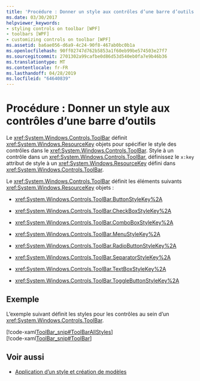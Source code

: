 ```yaml
---
title: 'Procédure : Donner un style aux contrôles d’une barre d’outils'
ms.date: 03/30/2017
helpviewer_keywords:
- styling controls on toolbar [WPF]
- toolbars [WPF]
- customizing controls on toolbar [WPF]
ms.assetid: ba6ae056-d6a9-4c24-90f8-467ab0bc0b1a
ms.openlocfilehash: 90ff02747d762b5853a1f60eb99be574503e27f7
ms.sourcegitcommit: 2701302a99cafbe0d86d53d540eb0fa7e9b46b36
ms.translationtype: MT
ms.contentlocale: fr-FR
ms.lasthandoff: 04/28/2019
ms.locfileid: "64640839"
---
```

# <a name="how-to-style-controls-on-a-toolbar"></a>Procédure : Donner un style aux contrôles d’une barre d’outils
Le <xref:System.Windows.Controls.ToolBar> définit <xref:System.Windows.ResourceKey> objets pour spécifier le style des contrôles dans le <xref:System.Windows.Controls.ToolBar>.  Style à un contrôle dans un <xref:System.Windows.Controls.ToolBar>, définissez le `x:key` attribut de style à un <xref:System.Windows.ResourceKey> défini dans <xref:System.Windows.Controls.ToolBar>.  
  
 Le <xref:System.Windows.Controls.ToolBar> définit les éléments suivants <xref:System.Windows.ResourceKey> objets :  
  
- <xref:System.Windows.Controls.ToolBar.ButtonStyleKey%2A>  
  
- <xref:System.Windows.Controls.ToolBar.CheckBoxStyleKey%2A>  
  
- <xref:System.Windows.Controls.ToolBar.ComboBoxStyleKey%2A>  
  
- <xref:System.Windows.Controls.ToolBar.MenuStyleKey%2A>  
  
- <xref:System.Windows.Controls.ToolBar.RadioButtonStyleKey%2A>  
  
- <xref:System.Windows.Controls.ToolBar.SeparatorStyleKey%2A>  
  
- <xref:System.Windows.Controls.ToolBar.TextBoxStyleKey%2A>  
  
- <xref:System.Windows.Controls.ToolBar.ToggleButtonStyleKey%2A>  
  
## <a name="example"></a>Exemple  
 L’exemple suivant définit les styles pour les contrôles au sein d’un <xref:System.Windows.Controls.ToolBar>.  
  
 [!code-xaml[ToolBar_snip#ToolBarAllStyles](~/samples/snippets/csharp/VS_Snippets_Wpf/ToolBar_snip/CS/pane1.xaml#toolbarallstyles)]  
[!code-xaml[ToolBar_snip#ToolBar](~/samples/snippets/csharp/VS_Snippets_Wpf/ToolBar_snip/CS/pane1.xaml#toolbar)]  
  
## <a name="see-also"></a>Voir aussi

- [Application d’un style et création de modèles](styling-and-templating.md)
